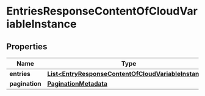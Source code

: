 
# EntriesResponseContentOfCloudVariableInstance

## Properties
Name | Type | Description | Notes
------------ | ------------- | ------------- | -------------
**entries** | [**List&lt;EntryResponseContentOfCloudVariableInstance&gt;**](EntryResponseContentOfCloudVariableInstance.md) |  |  [optional]
**pagination** | [**PaginationMetadata**](PaginationMetadata.md) |  |  [optional]



